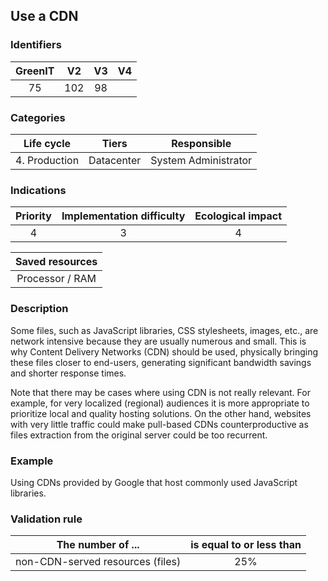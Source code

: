 ## Use a CDN

### Identifiers

| GreenIT | V2  | V3  |  V4  |
|:-------:|:---:|:---:|:----:|
|   75    | 102 | 98  |      |

### Categories

|  Life cycle   |   Tiers    |     Responsible      |
|:-------------:|:----------:|:--------------------:|
| 4. Production | Datacenter | System Administrator |

### Indications

| Priority | Implementation difficulty | Ecological impact |
|:--------:|:-------------------------:|:-----------------:|
|    4     |             3             |         4         |

|                      Saved resources                      |
|:---------------------------------------------------------:|
|                      Processor / RAM                      |

### Description

Some files, such as JavaScript libraries, CSS stylesheets, images, etc., are network intensive because they are usually numerous and small. 
This is why Content Delivery Networks (CDN) should be used, physically bringing these files closer to end-users, generating significant bandwidth savings and shorter response times.

Note that there may be cases where using CDN is not really relevant. For example, for very localized (regional) audiences
it is more appropriate to prioritize local and quality hosting solutions. On the other hand, websites with very little 
traffic could make pull-based CDNs counterproductive as files extraction from the original server could be too recurrent.

### Example

Using CDNs provided by Google that host commonly used JavaScript libraries.


### Validation rule

| The number of ...                | is equal to or less than |  
|----------------------------------|:------------------------:|
| non-CDN-served resources (files) |           25%            |
